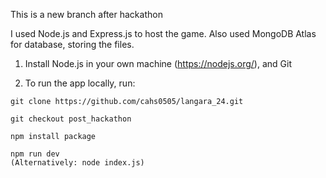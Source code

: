 This is a new branch after hackathon

I used Node.js and Express.js to host the game.
Also used MongoDB Atlas for database, storing the files.



1. Install Node.js in your own machine (https://nodejs.org/), and Git

2. To run the app locally, run:
   
```
git clone https://github.com/cahs0505/langara_24.git  

git checkout post_hackathon  

npm install package  

npm run dev
(Alternatively: node index.js)

```
